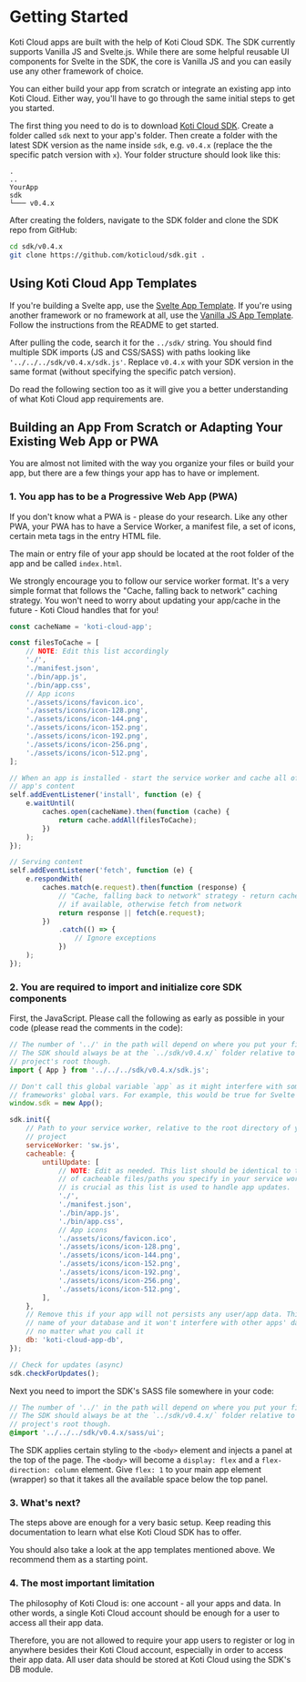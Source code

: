 # Getting Started

Koti Cloud apps are built with the help of Koti Cloud SDK. The SDK currently supports Vanilla JS and Svelte.js. While there are some helpful reusable UI components for Svelte in the SDK, the core is Vanilla JS and you can easily use any other framework of choice.

You can either build your app from scratch or integrate an existing app into Koti Cloud. Either way, you'll have to go through the same initial steps to get you started.

The first thing you need to do is to download [Koti Cloud SDK](https://github.com/koticloud/sdk). Create a folder called `sdk` next to your app's folder. Then create a folder with the latest SDK version as the name inside `sdk`, e.g. `v0.4.x` (replace the the specific patch version with `x`). Your folder structure should look like this:

```
.
..
YourApp
sdk
└─── v0.4.x
```

After creating the folders, navigate to the SDK folder and clone the SDK repo from GitHub:

```bash
cd sdk/v0.4.x
git clone https://github.com/koticloud/sdk.git .
```

## Using Koti Cloud App Templates

If you're building a Svelte app, use the [Svelte App Template](https://github.com/koticloud/app-template-svelte). If you're using another framework or no framework at all, use the [Vanilla JS App Template](https://github.com/koticloud/app-template). Follow the instructions from the README to get started.

After pulling the code, search it for the `../sdk/` string. You should find multiple SDK imports (JS and CSS/SASS) with paths looking like `'../../../sdk/v0.4.x/sdk.js'`. Replace `v0.4.x` with your SDK version in the same format (without specifying the specific patch version).

Do read the following section too as it will give you a better understanding of what Koti Cloud app requirements are.

## Building an App From Scratch or Adapting Your Existing Web App or PWA

You are almost not limited with the way you organize your files or build your app, but there are a few things your app has to have or implement.

### 1. You app has to be a Progressive Web App (PWA)

If you don't know what a PWA is - please do your research. Like any other PWA, your PWA has to have a Service Worker, a manifest file, a set of icons, certain meta tags in the entry HTML file.

The main or entry file of your app should be located at the root folder of the app and be called `index.html`.

We strongly encourage you to follow our service worker format. It's a very simple format that follows the "Cache, falling back to network" caching strategy. You won't need to worry about updating your app/cache in the future - Koti Cloud handles that for you!

```javascript
const cacheName = 'koti-cloud-app';

const filesToCache = [
    // NOTE: Edit this list accordingly
    './',
    './manifest.json',
    './bin/app.js',
    './bin/app.css',
    // App icons
    './assets/icons/favicon.ico',
    './assets/icons/icon-128.png',
    './assets/icons/icon-144.png',
    './assets/icons/icon-152.png',
    './assets/icons/icon-192.png',
    './assets/icons/icon-256.png',
    './assets/icons/icon-512.png',
];

// When an app is installed - start the service worker and cache all of the
// app's content
self.addEventListener('install', function (e) {
    e.waitUntil(
        caches.open(cacheName).then(function (cache) {
            return cache.addAll(filesToCache);
        })
    );
});

// Serving content
self.addEventListener('fetch', function (e) {
    e.respondWith(
        caches.match(e.request).then(function (response) {
            // "Cache, falling back to network" strategy - return cached files
            // if available, otherwise fetch from network
            return response || fetch(e.request);
        })
            .catch(() => {
                // Ignore exceptions
            })
    );
});
```

### 2. You are required to import and initialize core SDK components

First, the JavaScript. Please call the following as early as possible in your code (please read the comments in the code):

```javascript
// The number of '../' in the path will depend on where you put your files.
// The SDK should always be at the `../sdk/v0.4.x/` folder relative to your
// project's root though.
import { App } from '../../../sdk/v0.4.x/sdk.js';

// Don't call this global variable `app` as it might interfere with some
// frameworks' global vars. For example, this would be true for Svelte
window.sdk = new App();

sdk.init({
    // Path to your service worker, relative to the root directory of your
    // project
    serviceWorker: 'sw.js',
    cacheable: {
        untilUpdate: [
            // NOTE: Edit as needed. This list should be identical to the list
            // of cacheable files/paths you specify in your service worker. This
            // is crucial as this list is used to handle app updates.
            './',
            './manifest.json',
            './bin/app.js',
            './bin/app.css',
            // App icons
            './assets/icons/favicon.ico',
            './assets/icons/icon-128.png',
            './assets/icons/icon-144.png',
            './assets/icons/icon-152.png',
            './assets/icons/icon-192.png',
            './assets/icons/icon-256.png',
            './assets/icons/icon-512.png',
        ],
    },
    // Remove this if your app will not persists any user/app data. This is the
    // name of your database and it won't interfere with other apps' databases
    // no matter what you call it
    db: 'koti-cloud-app-db',
});

// Check for updates (async)
sdk.checkForUpdates();
```

Next you need to import the SDK's SASS file somewhere in your code:

```scss
// The number of '../' in the path will depend on where you put your files.
// The SDK should always be at the `../sdk/v0.4.x/` folder relative to your
// project's root though.
@import '../../../sdk/v0.4.x/sass/ui';
```

The SDK applies certain styling to the `<body>` element and injects a panel at the top of the page. The `<body>` will become a `display: flex` and a `flex-direction: column` element. Give `flex: 1` to your main app element (wrapper) so that it takes all the available space below the top panel.

### 3. What's next?

The steps above are enough for a very basic setup. Keep reading this documentation to learn what else Koti Cloud SDK has to offer.

You should also take a look at the app templates mentioned above. We recommend them as a starting point.

### 4. The most important limitation

The philosophy of Koti Cloud is: one account - all your apps and data. In other words, a single Koti Cloud account should be enough for a user to access all their app data.

Therefore, you are not allowed to require your app users to register or log in anywhere besides their Koti Cloud account, especially in order to access their app data. All user data should be stored at Koti Cloud using the SDK's DB module.